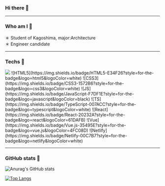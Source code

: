 ### Hi there 👋
<hr />

### Who am I 🕺

＊ Student of Kagoshima, major:Architecture
<br>＊ Engineer candidate<br/>
<hr />


### Techs 🐣

<img src="https://img.shields.io/badge/-Html5-000000.svg?logo=html5&style=for-the-badge">
![HTML5](https://img.shields.io/badge/HTML5-E34F26?style=for-the-badge&logo=html5&logoColor=white)
![CSS3](https://img.shields.io/badge/CSS3-1572B6?style=for-the-badge&logo=css3&logoColor=white)
![JS](https://img.shields.io/badge/JavaScript-F7DF1E?style=for-the-badge&logo=javascript&logoColor=black)
![TS](https://img.shields.io/badge/TypeScript-007ACC?style=for-the-badge&logo=typescript&logoColor=white)
![React](https://img.shields.io/badge/React-20232A?style=for-the-badge&logo=react&logoColor=61DAFB)
![Vue](https://img.shields.io/badge/Vue.js-35495E?style=for-the-badge&logo=vue.js&logoColor=4FC08D)
![Netlify](https://img.shields.io/badge/Netlify-00C7B7?style=for-the-badge&logo=netlify&logoColor=white)
<hr/>

### GitHub stats 🌱
![Anurag's GitHub stats](https://github-readme-stats.vercel.app/api?username=komurananami&count_private=true&show_icons=true&theme=radical)

[![Top Langs](https://github-readme-stats.vercel.app/api/top-langs/?username=komurananami&count_private=true&layout=compact&theme=radical)](https://github.com/komurananami/github-readme-stats)



<!--
**komurananami/komurananami** is a ✨ _special_ ✨ repository because its `README.md` (this file) appears on your GitHub profile.



Here are some ideas to get you started:

- 🔭 I’m currently working on ...
- 🌱 I’m currently learning ...
- 👯 I’m looking to collaborate on ...
- 🤔 I’m looking for help with ...
- 💬 Ask me about ...
- 📫 How to reach me: ...
- 😄 Pronouns: ...
- ⚡ Fun fact: ...
-->

